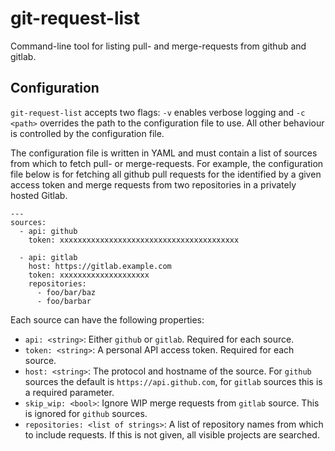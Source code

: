 git-request-list
================

Command-line tool for listing pull- and merge-requests from github and gitlab.

Configuration
-------------

`git-request-list` accepts two flags: `-v` enables verbose logging and `-c <path>` overrides the path to the configuration
file to use. All other behaviour is controlled by the configuration file.

The configuration file is written in YAML and must contain a list of sources from which to fetch pull- or merge-requests.
For example, the configuration file below is for fetching all github pull requests for the identified by a given access
token and merge requests from two repositories in a privately hosted Gitlab.

    ---
    sources:
      - api: github
        token: xxxxxxxxxxxxxxxxxxxxxxxxxxxxxxxxxxxxxxxx

      - api: gitlab
        host: https://gitlab.example.com
        token: xxxxxxxxxxxxxxxxxxxx
        repositories:
          - foo/bar/baz
          - foo/barbar

Each source can have the following properties:

 - `api: <string>`: Either `github` or `gitlab`. Required for each source.
 - `token: <string>`: A personal API access token. Required for each source.
 - `host: <string>`: The protocol and hostname of the source. For `github` sources the default is `https://api.github.com`, for `gitlab` sources this is a required parameter.
 - `skip_wip: <bool>`: Ignore WIP merge requests from `gitlab` source. This is ignored for `github` sources.
 - `repositories: <list of strings>`: A list of repository names from which to include requests. If this is not given, all visible projects are searched.
